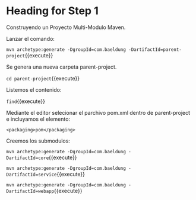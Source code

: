 # Heading for Step 1

Construyendo un Proyecto Multi-Modulo Maven.

Lanzar el comando:

`mvn archetype:generate -DgroupId=com.baeldung -DartifactId=parent-project`{{execute}}

Se genera una nueva carpeta parent-project.

`cd parent-project`{{execute}}

Listemos el contenido:

`find`{{execute}}

Mediante el editor selecionar el parchivo pom.xml dentro de parent-project e incluyamos el elemento:

    <packaging>pom</packaging>


Creemos los submodulos:


`mvn archetype:generate -DgroupId=com.baeldung -DartifactId=core`{{execute}}

`mvn archetype:generate -DgroupId=com.baeldung -DartifactId=service`{{execute}}

`mvn archetype:generate -DgroupId=com.baeldung -DartifactId=webapp`{{execute}}




